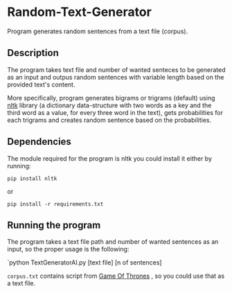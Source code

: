# Random-Text-Generator
Program generates random sentences from a text file (corpus).

## Description
The program takes text file and number of wanted senteces to be generated as an input
and outpus random sentences with variable length based on the provided text's content.

More specifically,  program generates bigrams or trigrams (default) using [nltk](https://www.nltk.org/) library (a dictionary data-structure with two words as a key and the third word as a value, for every three word in the text), gets probabilities for each trigrams and creates random sentence based on the probabilities.

## Dependencies
The module required for the program is nltk
you could install it either by running:

`pip install nltk`

or

`pip install -r requirements.txt`

## Running the program

The program takes a text file path and number of wanted sentences as an input,
so the proper usage is the following:

`python TextGeneratorAI.py [text file] [n of sentences]

`corpus.txt` contains script from [Game Of Thrones](https://www.imdb.com/title/tt0944947/?ref_=ttfc_fc_tt) , so you could use that as a text file.
